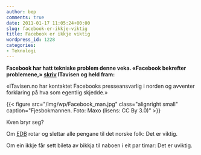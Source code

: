 ```yaml
---
author: bep
comments: true
date: 2011-01-17 11:05:24+00:00
slug: facebook-er-ikkje-viktig
title: Facebook er ikkje viktig
wordpress_id: 1228
categories:
- Teknologi
---
```


**Facebook har hatt tekniske problem denne veka. «Facebook bekrefter problemene,» [skriv](http://www.itavisen.no/860348/facebook-bekrefter-problemene) ITavisen og held fram:**
 
 «ITavisen.no har kontaktet Facebooks presseansvarlig i norden og avventer forklaring på hva som egentlig skjedde.»

<!--more-->

{{< figure src="/img/wp/Facebook_man.jpg" class="alignright small" caption="Fjesbokmannen.  Foto: Maxo (lisens: CC By 3.0)" >}}

Kven bryr seg?

Om [EDB](http://www.edb.com/) rotar og slettar alle pengane til det norske folk: Det er viktig.

Om ein ikkje får sett bileta av bikkja til naboen i eit par timar: Det er uviktig.

